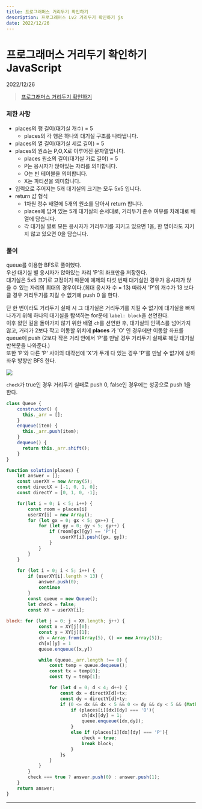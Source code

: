 ```yaml
---
title: 프로그래머스 거리두기 확인하기
description: 프로그래머스 Lv2 거리두기 확인하기 js
date: 2022/12/26
---
```


# 프로그래머스 거리두기 확인하기 JavaScript
<div class="flex justify-end text-sm">2022/12/26</div>

> <a href="https://school.programmers.co.kr/learn/courses/30/lessons/81302#fn1" target="_blank" class="font-bold">프로그래머스 거리두기 확인하기</a>


### 제한 사항
- places의 행 길이(대기실 개수) = 5
    - places의 각 행은 하나의 대기실 구조를 나타냅니다.
- places의 열 길이(대기실 세로 길이) = 5
- places의 원소는 P,O,X로 이루어진 문자열입니다.
    - places 원소의 길이(대기실 가로 길이) = 5
    - P는 응시자가 앉아있는 자리를 의미합니다.
    - O는 빈 테이블을 의미합니다.
    - X는 파티션을 의미합니다.
- 입력으로 주어지는 5개 대기실의 크기는 모두 5x5 입니다.
- return 값 형식
    - 1차원 정수 배열에 5개의 원소를 담아서 return 합니다.
    - places에 담겨 있는 5개 대기실의 순서대로, 거리두기 준수 여부를 차례대로 배열에 담습니다.
    - 각 대기실 별로 모든 응시자가 거리두기를 지키고 있으면 1을, 한 명이라도 지키지 않고 있으면 0을 담습니다.


### 풀이

queue를 이용한 BFS로 풀이했다.   
우선 대기실 별 응시자가 앉아있는 자리 'P'의 좌표만을 저장한다.  
대기실은 5x5 크기로 고정이기 때문에 예제의 다섯 번째 대기실인 경우가 응시자가 앉을 수 있는 자리의 최대의 경우이다.(최대 응시자 수 = 13)
따라서 'P'의 개수가 13 보다 클 경우 거리두기를 지킬 수 없기에 push 0 을 한다.  

단 한 번이라도 거리두기 실패 시 그 대기실은 거리두기를 지킬 수 없기에 대기실을 빠져나가기 위해 하나의 대기실을 탐색하는 for문에 `label: block`을 선언한다.   
이후 왔던 길을 돌아가지 않기 위한 배열 `ch`를 선언한 후, 대기실의 인덱스를 넘어가지 않고, 거리가 2보다 작고 이동할 위치에 **places** 가 'O' 인 경우에만 이동할 좌표를 queue에 push (2보다 작은 거리 안에서 'P'를 만날 경우 거리두기 실패로 해당 대기실 반복문을 나와준다.)    
또한 'P'와 다른 'P' 사이의 대각선에 'X'가 두개 다 있는 경우 'P'를 만날 수 없기에 상하좌우 방향만 BFS 한다.
<div><img src="/programmers/checkYourDistance/2.png" /></div>

`check`가 true인 경우 거리두기 실패로 push 0, false인 경우에는 성공으로 push 1을 한다.


``` js
class Queue {
    constructor() {
      this._arr = [];
    }
    enqueue(item) {
      this._arr.push(item);
    }
    dequeue() {
      return this._arr.shift();
    }
}

function solution(places) {
    let answer = [];
    const userXY = new Array(5);
    const directX = [-1, 0, 1, 0];
    const directY = [0, 1, 0, -1];

    for(let i = 0; i < 5; i++) {
        const room = places[i]
        userXY[i] = new Array();
        for (let gx = 0; gx < 5; gx++) {
            for (let gy = 0; gy < 5; gy++) {
                if (room[gx][gy] == 'P'){
                    userXY[i].push([gx, gy]);                 
                }
            }
        }
    }
    
    for (let i = 0; i < 5; i++) {
        if (userXY[i].length > 13) {
            answer.push(0);
            continue
        }
        const queue = new Queue();
        let check = false;
        const XY = userXY[i];
        
block: for (let j = 0; j < XY.length; j++) {
            const x = XY[j][0];
            const y = XY[j][1];
            ch = Array.from(Array(5), () => new Array(5));
            ch[x][y] = 1
            queue.enqueue([x,y])

            while (queue._arr.length !== 0) {
                const temp = queue.dequeue();
                const tx = temp[0];
                const ty = temp[1];

                for (let d = 0; d < 4; d++) {
                    const dx = directX[d]+tx;
                    const dy = directY[d]+ty;
                    if (0 <= dx && dx < 5 && 0 <= dy && dy < 5 && (Math.abs(dx-x) + Math.abs(dy-y) <= 2) && ch[dx][dy] !== 1){
                        if (places[i][dx][dy] === 'O'){
                            ch[dx][dy] = 1;
                            queue.enqueue([dx,dy]);
                        }
                        else if (places[i][dx][dy] === 'P'){
                            check = true;
                            break block;
                        }
                    }s
                }
            }
        }
        check === true ? answer.push(0) : answer.push(1);
    }
    return answer;
}
```



---